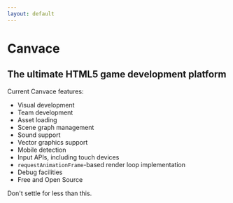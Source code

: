 ```yaml
---
layout: default
---
```

Canvace
=======

The ultimate HTML5 game development platform
--------------------------------------------

Current Canvace features:

* Visual development
* Team development
* Asset loading
* Scene graph management
* Sound support
* Vector graphics support
* Mobile detection
* Input APIs, including touch devices
* `requestAnimationFrame`-based render loop implementation
* Debug facilities
* Free and Open Source

Don't settle for less than this.
